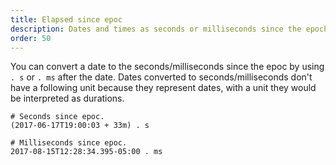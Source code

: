 ```yaml
---
title: Elapsed since epoc
description: Dates and times as seconds or milliseconds since the epoch.
order: 50
---
```

You can convert a date to the seconds/milliseconds since the epoc by using `. s` or `. ms` after the date.
Dates converted to seconds/milliseconds don't have a following unit because they represent dates,
with a unit they would be interpreted as durations.

```
# Seconds since epoc.
(2017-06-17T19:00:03 + 33m) . s

# Milliseconds since epoc.
2017-08-15T12:28:34.395-05:00 . ms
```
